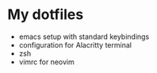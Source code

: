 # My dotfiles
- emacs setup with standard keybindings
- configuration for Alacritty terminal
- zsh 
- vimrc for neovim

